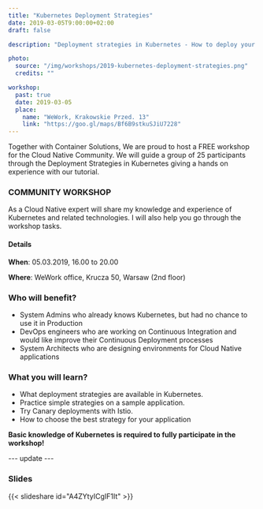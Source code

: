```yaml
---
title: "Kubernetes Deployment Strategies"
date: 2019-03-05T9:00:00+02:00
draft: false

description: "Deployment strategies in Kubernetes - How to deploy your app without breaking anything? "

photo:
  source: "/img/workshops/2019-kubernetes-deployment-strategies.png"
  credits: ""

workshop:
  past: true
  date: 2019-03-05
  place:
    name: "WeWork, Krakowskie Przed. 13"
    link: "https://goo.gl/maps/Bf6B9stkuSJiU7228"
---
```


Together with Container Solutions, We are proud to host a FREE workshop for the Cloud Native Community. We will guide a group of 25 participants through the Deployment Strategies in Kubernetes giving a hands on experience with our tutorial.

<!--more-->

### COMMUNITY WORKSHOP

As a Cloud Native expert will share my knowledge and experience of Kubernetes and related technologies. I will also help you go through the workshop tasks.

#### Details

**When**: 05.03.2019, 16.00 to 20.00

**Where**: WeWork office, Krucza 50, Warsaw (2nd floor)

### Who will benefit?

- System Admins who already knows Kubernetes, but had no chance to use it in Production
- DevOps engineers who are working on Continuous Integration and would like improve their Continuous Deployment processes
- System Architects who are designing environments for Cloud Native applications

### What you will learn?

- What deployment strategies are available in Kubernetes.
- Practice simple strategies on a sample application.
- Try Canary deployments with Istio.
- How to choose the best strategy for your application

**Basic knowledge of Kubernetes is required to fully participate in the workshop!**

--- update ---

### Slides

{{< slideshare id="A4ZYtyICgIF1It" >}}
